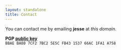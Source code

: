 ```yaml
---
layout: standalone
title: Contact
---
```


<div class="text-center" markdown="1">

You can contact me by emailing **jesse** at *this domain*.

**PGP [public key](/squires-pgp.asc)** <br/>
`BBAE BA80 7CF2 7BC2 5E5C FB43 1537 66AC 1FA1 A758`

</div>
